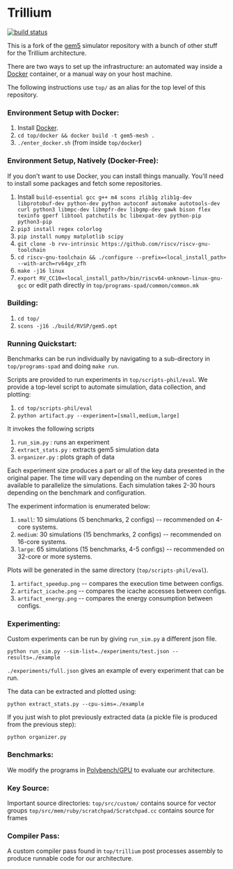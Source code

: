 Trillium
========

[![build status](https://github.com/cucapra/gem5-mesh/workflows/trillium/badge.svg)](https://github.com/cucapra/gem5-mesh/actions)

This is a fork of the [gem5][] simulator repository with a bunch of other stuff for the Trillium architecture.

There are two ways to set up the infrastructure: an automated way inside a [Docker][] container, or a manual way on your host machine.

The following instructions use `top/` as an alias for the top level of this repository.

### Environment Setup with Docker:

1. Install [Docker][].
2. `cd top/docker && docker build -t gem5-mesh .`
3. `./enter_docker.sh` (from inside `top/docker`)

### Environment Setup, Natively (Docker-Free):

If you don't want to use Docker, you can install things manually. You'll need to install some packages and fetch some repositories.

1. Install `build-essential gcc g++ m4 scons zlib1g zlib1g-dev libprotobuf-dev python-dev python autoconf automake autotools-dev curl python3 libmpc-dev libmpfr-dev libgmp-dev gawk bison flex texinfo gperf libtool patchutils bc libexpat-dev python-pip python3-pip`
2. `pip3 install regex colorlog`
3. `pip install numpy matplotlib scipy`
4. `git clone -b rvv-intrinsic https://github.com/riscv/riscv-gnu-toolchain`
5. `cd riscv-gnu-toolchain && ./configure --prefix=<local_install_path> --with-arch=rv64gv_zfh`
6. `make -j16 linux`
7. `export RV_CC10=<local_install_path>/bin/riscv64-unknown-linux-gnu-gcc` or edit path directly in `top/programs-spad/common/common.mk`

### Building:

1. `cd top/`
2. `scons -j16 ./build/RVSP/gem5.opt`

### Running Quickstart:

Benchmarks can be run individually by navigating to a sub-directory in `top/programs-spad` and doing `make run`.

Scripts are provided to run experiments in `top/scripts-phil/eval`. We provide a top-level script to automate simulation, data collection, and plotting:

1. `cd top/scripts-phil/eval`
2. `python artifact.py --experiment=[small,medium,large]`

It invokes the following scripts
1. `run_sim.py` : runs an experiment
2. `extract_stats.py` : extracts gem5 simulation data
3. `organizer.py` : plots graph of data

Each experiment size produces a part or all of the key data presented in the original paper. The time will vary depending on the number of cores available to parallelize the simulations. Each simulation takes 2-30 hours depending on the benchmark and configuration.

The experiment information is enumerated below:

1. `small`: 10 simulations (5 benchmarks, 2 configs) -- recommended on 4-core systems.
2. `medium`: 30 simulations (15 benchmarks, 2 configs) -- recommended on 16-core systems.
3. `large`: 65 simulations (15 benchmarks, 4-5 configs) -- recommended on 32-core or more systems.

Plots will be generated in the same directory (`top/scripts-phil/eval`).

1. `artifact_speedup.png` -- compares the execution time between configs.
2. `artifact_icache.png` -- compares the icache accesses between configs.
3. `artifact_energy.png` -- compares the energy consumption between configs.

### Experimenting:

Custom experiments can be run by giving `run_sim.py` a different json file.

`python run_sim.py --sim-list=./experiments/test.json --results=./example`

`./experiments/full.json` gives an example of every experiment that can be run.

The data can be extracted and plotted using:

`python extract_stats.py --cpu-sims=./example`

If you just wish to plot previously extracted data (a pickle file is produced from the previous step):

`python organizer.py`

### Benchmarks:

We modify the programs in [Polybench/GPU][] to evaluate our architecture.

### Key Source:

Important source directories:
`top/src/custom/` contains source for vector groups
`top/src/mem/ruby/scratchpad/Scratchpad.cc` contains source for frames 

### Compiler Pass:

A custom compiler pass found in `top/trillium` post processes assembly to produce runnable code for our architecture.


[gem5]: https://gem5.googlesource.com
[PolyBench/GPU]: https://web.cse.ohio-state.edu/~pouchet.2/software/polybench/GPU/index.html
[docker]: https://www.docker.com
